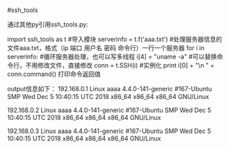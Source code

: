 #ssh_tools

通过其他py引用ssh_tools.py:

import ssh_tools as t  #导入模块
serverinfo = t.f('aaa.txt') #处理服务器信息的文件aaa.txt，格式（ip 端口 用户名 密码 命令行）一行一个服务器
for i in serverinfo:  #循环服务器处理，也可以写多线程
    i[4] = "uname -a" #可以替换命令行，不用修改文件，直接修改
    conn = t.SSH(i)   #实例化
    print i[0] + "\n " + conn.command() 打印命令返回值

output信息如下：
192.168.0.1
 Linux aaaa 4.4.0-141-generic #167-Ubuntu SMP Wed Dec 5 10:40:15 UTC 2018 x86_64 x86_64 x86_64 GNU/Linux

192.168.0.2
 Linux aaaa 4.4.0-141-generic #167-Ubuntu SMP Wed Dec 5 10:40:15 UTC 2018 x86_64 x86_64 x86_64 GNU/Linux

192.168.0.3
 Linux aaaa 4.4.0-141-generic #167-Ubuntu SMP Wed Dec 5 10:40:15 UTC 2018 x86_64 x86_64 x86_64 GNU/Linux